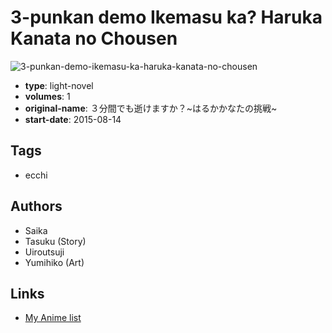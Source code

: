 # 3-punkan demo Ikemasu ka? Haruka Kanata no Chousen

![3-punkan-demo-ikemasu-ka-haruka-kanata-no-chousen](https://cdn.myanimelist.net/images/manga/2/169777.jpg)

-   **type**: light-novel
-   **volumes**: 1
-   **original-name**: ３分間でも逝けますか？~はるかかなたの挑戦~
-   **start-date**: 2015-08-14

## Tags

-   ecchi

## Authors

-   Saika
-   Tasuku (Story)
-   Uiroutsuji
-   Yumihiko (Art)

## Links

-   [My Anime list](https://myanimelist.net/manga/92128/3-punkan_demo_Ikemasu_ka_Haruka_Kanata_no_Chousen)

